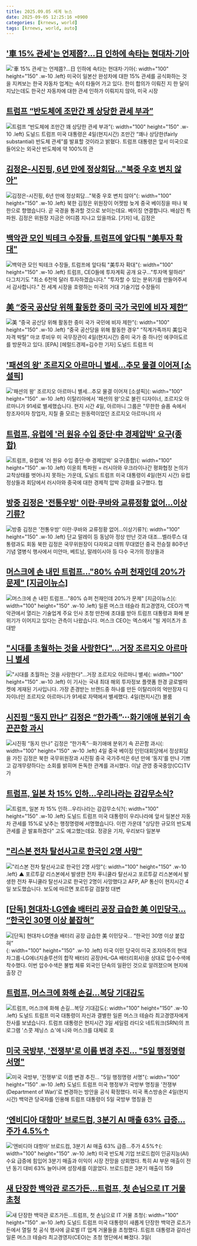 ```yaml
---
title: 2025.09.05 세계 뉴스
date: 2025-09-05 12:25:16 +0900
categories: [krnews, world]
tags: [krnews, world, auto]
---
```

## ['車 15% 관세'는 언제쯤?…日 인하에 속타는 현대차·기아](https://n.news.naver.com/mnews/article/277/0005647475)

!['車 15% 관세'는 언제쯤?…日 인하에 속타는 현대차·기아](https://mimgnews.pstatic.net/image/origin/277/2025/09/05/5647475.jpg?type=nf220_150){: width="100" height="150" .w-10 .left}
미국이 일본산 완성차에 대한 15% 관세를 공식화하는 것을 지켜보는 한국 자동차 업계는 속이 타들어 가고 있다. 한미 합의가 이뤄진 지 한 달이 지났는데도 한국산 자동차에 대한 관세 인하가 이뤄지지 않아, 미국 시장

## [트럼프 “반도체에 조만간 꽤 상당한 관세 부과”](https://n.news.naver.com/mnews/article/022/0004065880)

![트럼프 “반도체에 조만간 꽤 상당한 관세 부과”](https://mimgnews.pstatic.net/image/origin/022/2025/09/05/4065880.jpg?type=nf220_150){: width="100" height="150" .w-10 .left}
도널드 트럼프 미국 대통령은 4일(현지시간) 조만간 “꽤나 상당한(fairly substantial) 반도체 관세”를 발표할 것이라고 밝혔다. 트럼프 대통령은 앞서 미국으로 들어오는 외국산 반도체에 약 100%의 관

## [김정은-시진핑, 6년 만에 정상회담…"북중 우호 변치 않아"](https://n.news.naver.com/mnews/article/422/0000778109)

![김정은-시진핑, 6년 만에 정상회담…"북중 우호 변치 않아"](https://mimgnews.pstatic.net/image/origin/422/2025/09/05/778109.jpg?type=nf220_150){: width="100" height="150" .w-10 .left}
북한 김정은 위원장이 어젯밤 늦게 중국 베이징을 떠나 북한으로 향했습니다. 곧 국경을 통과할 것으로 보이는데요. 베이징 연결합니다. 배삼진 특파원. 김정은 위원장 지금은 어디쯤 지나고 있을까요. [기자] 네, 김정은

## [백악관 모인 빅테크 수장들, 트럼프에 앞다퉈 "美투자 확대"](https://n.news.naver.com/mnews/article/001/0015607707)

![백악관 모인 빅테크 수장들, 트럼프에 앞다퉈 "美투자 확대"](https://mimgnews.pstatic.net/image/origin/001/2025/09/05/15607707.jpg?type=nf220_150){: width="100" height="150" .w-10 .left}
트럼프, CEO들에 투자계획 공개 요구…"투자액 말하라" 다그치기도 "최소 6천억 달러 투자하겠습니다." "투자할 수 있는 분위기를 만들어주셔서 감사합니다." 전 세계 시장을 호령하는 미국의 거대 기술기업 수장들이

## [美 “중국 공산당 위해 활동한 중미 국가 국민에 비자 제한”](https://n.news.naver.com/mnews/article/016/0002524474)

![美 “중국 공산당 위해 활동한 중미 국가 국민에 비자 제한”](https://mimgnews.pstatic.net/image/origin/016/2025/09/05/2524474.jpg?type=nf220_150){: width="100" height="150" .w-10 .left}
“중국 공산당을 위해 활동한 경우” “직계가족까지 美입국자격 박탈” 마코 루비우 미 국무장관이 4일(현지시간) 중미 국가 중 하나인 에쿠아도르를 방문하고 있다. [EPA] [헤럴드경제=김수한 기자] 도널드 트럼프 미

## ['패션의 왕' 조르지오 아르마니 별세…추모 물결 이어져 [소셜픽]](https://n.news.naver.com/mnews/article/437/0000455620)

!['패션의 왕' 조르지오 아르마니 별세…추모 물결 이어져 [소셜픽]](https://mimgnews.pstatic.net/image/origin/437/2025/09/05/455620.jpg?type=nf220_150){: width="100" height="150" .w-10 .left}
이탈리아에서 '패션의 왕'으로 불린 디자이너, 조르지오 아르마니가 91세로 별세했습니다. 현지 시간 4일, 아르마니 그룹은 "무한한 슬픔 속에서 창조자이자 창업자, 지칠 줄 모르는 원동력이었던 조르지오 아르마니의 사

## [트럼프, 유럽에 '러 원유 수입 중단·中 경제압박' 요구(종합)](https://n.news.naver.com/mnews/article/003/0013462716)

![트럼프, 유럽에 '러 원유 수입 중단·中 경제압박' 요구(종합)](https://mimgnews.pstatic.net/image/origin/003/2025/09/05/13462716.jpg?type=nf220_150){: width="100" height="150" .w-10 .left}
이윤희 특파원 = 러시아와 우크라이나간 평화협정 논의가 교착상태를 벗어나지 못하는 가운데, 도널드 트럼프 미국 대통령이 4일(현지 시간) 유럽 정상들과 회담에서 러시아와 중국에 대한 경제적 압박 강화를 요구했다. 협

## [방중 김정은 '전통우방' 이란·쿠바와 교류정황 없어…이상기류?](https://n.news.naver.com/mnews/article/001/0015607711)

![방중 김정은 '전통우방' 이란·쿠바와 교류정황 없어…이상기류?](https://mimgnews.pstatic.net/image/origin/001/2025/09/05/15607711.jpg?type=nf220_150){: width="100" height="150" .w-10 .left}
단교 말레이 등 동남아 정상 만난 것과 대조…벨라루스 대통령과도 회동 북한 김정은 국무위원장이 다자외교 데뷔 무대였던 중국 전승절 80주년 기념 열병식 행사에서 미얀마, 베트남, 말레이시아 등 다수 국가의 정상들과

## [머스크에 손 내민 트럼프..."80% 슈퍼 천재인데 20%가 문제" [지금이뉴스]](https://n.news.naver.com/mnews/article/052/0002242840)

![머스크에 손 내민 트럼프..."80% 슈퍼 천재인데 20%가 문제" [지금이뉴스]](https://mimgnews.pstatic.net/image/origin/052/2025/09/05/2242840.jpg?type=nf220_150){: width="100" height="150" .w-10 .left}
일론 머스크 테슬라 최고경영자, CEO가 백악관에서 열리는 기술업계 주요 인사 초청 만찬에 초대를 받아 트럼프 대통령과 화해 분위기가 이어지고 있다는 관측이 나왔습니다. 머스크 CEO는 엑스에서 "빌 게이츠가 초대받

## ["시대를 초월하는 것을 사랑한다"…거장 조르지오 아르마니 별세](https://n.news.naver.com/mnews/article/015/0005180555)

!["시대를 초월하는 것을 사랑한다"…거장 조르지오 아르마니 별세](https://mimgnews.pstatic.net/image/origin/015/2025/09/05/5180555.jpg?type=nf220_150){: width="100" height="150" .w-10 .left}
이 기사는 국내 최대 해외 투자정보 플랫폼 한경 글로벌마켓에 게재된 기사입니다. 가장 존경받는 브랜드중 하나를 만든 이탈리아의 억만장자 디자이너인 조르지오 아르마니가 91세로 자택에서 별세했다. 4일(현지시간) 블룸

## [시진핑 “동지 만나” 김정은 “한가족”···화기애애 분위기 속 끈끈함 과시](https://n.news.naver.com/mnews/article/032/0003394457)

![시진핑 “동지 만나” 김정은 “한가족”···화기애애 분위기 속 끈끈함 과시](https://mimgnews.pstatic.net/image/origin/032/2025/09/05/3394457.jpg?type=nf220_150){: width="100" height="150" .w-10 .left}
4일 중국 베이징 인민대회당에서 정상회담을 가진 김정은 북한 국무위원장과 시진핑 중국 국가주석은 6년 만에 ‘동지’를 만나 기쁘고 감개무량하다는 소회를 밝히며 돈독한 관계를 과시했다. 이날 관영 중국중앙(CC)TV가

## [트럼프, 일본 차 15% 인하…우리나라는 감감무소식?](https://n.news.naver.com/mnews/article/374/0000461477)

![트럼프, 일본 차 15% 인하…우리나라는 감감무소식?](https://mimgnews.pstatic.net/image/origin/374/2025/09/05/461477.jpg?type=nf220_150){: width="100" height="150" .w-10 .left}
도널드 트럼프 미국 대통령이 우리나라에 앞서 일본산 자동차 관세를 15%로 낮추는 행정명령에 서명했습니다. 이런 가운데 "상당한 규모의 반도체 관세를 곧 발표하겠다" 고도 예고했는데요. 정광윤 기자, 우리보다 일본부

## ["리스본 전차 탈선사고로 한국인 2명 사망"](https://n.news.naver.com/mnews/article/055/0001289862)

!["리스본 전차 탈선사고로 한국인 2명 사망"](https://mimgnews.pstatic.net/image/origin/055/2025/09/05/1289862.jpg?type=nf220_150){: width="100" height="150" .w-10 .left}
▲ 포르투갈 리스본에서 발생한 전차 푸니쿨라 탈선사고 포르투갈 리스본에서 발생한 전차 푸니쿨라 탈선사고로 한국인 2명이 사망했다고 AFP, AP 통신이 현지시간 4일 보도했습니다. 보도에 따르면 포르투갈 검찰청 대변

## [[단독] 현대차·LG엔솔 배터리 공장 급습한 美 이민당국… “한국인 30명 이상 붙잡혀”](https://n.news.naver.com/mnews/article/011/0004529528)

![[단독] 현대차·LG엔솔 배터리 공장 급습한 美 이민당국… “한국인 30명 이상 붙잡혀”](https://mimgnews.pstatic.net/image/origin/011/2025/09/05/4529528.jpg?type=nf220_150){: width="100" height="150" .w-10 .left}
미국 이민 당국이 미국 조지아주의 현대차그룹-LG에너지솔루션의 합작 배터리 공장(HL-GA 배터리회사)을 상대로 압수수색에 착수했다. 이번 압수수색은 불법 체류 외국인 단속의 일환인 것으로 알려졌으며 현지에 출장 간

## [트럼프, 머스크에 화해 손길…복당 기대감도](https://n.news.naver.com/mnews/article/422/0000777709)

![트럼프, 머스크에 화해 손길…복당 기대감도](https://mimgnews.pstatic.net/image/origin/422/2025/09/04/777709.jpg?type=nf220_150){: width="100" height="150" .w-10 .left}
도널드 트럼프 미국 대통령이 자신과 결별한 일론 머스크 테슬라 최고경영자에게 찬사를 보냈습니다. 트럼프 대통령은 현지시간 3일 세일럼 라디오 네트워크(SRN)의 프로그램 '스콧 제닝스 쇼'에 나와 머스크를 대체로 호

## [미국 국방부, '전쟁부'로 이름 변경 추진… "5일 행정명령 서명"](https://n.news.naver.com/mnews/article/469/0000885553)

![미국 국방부, '전쟁부'로 이름 변경 추진… "5일 행정명령 서명"](https://mimgnews.pstatic.net/image/origin/469/2025/09/05/885553.jpg?type=nf220_150){: width="100" height="150" .w-10 .left}
도널드 트럼프 미국 행정부가 국방부 명칭을 '전쟁부(Department of War)'로 변경하는 방안을 공식 확정했다. 미국 폭스방송은 4일(현지시간) 백악관 당국자를 인용해 트럼프 대통령이 5일 국방부 명칭을 전

## [‘엔비디아 대항마’ 브로드컴, 3분기 AI 매출 63% 급증…주가 4.5%↑](https://n.news.naver.com/mnews/article/018/0006107602)

![‘엔비디아 대항마’ 브로드컴, 3분기 AI 매출 63% 급증…주가 4.5%↑](https://mimgnews.pstatic.net/image/origin/018/2025/09/05/6107602.jpg?type=nf220_150){: width="100" height="150" .w-10 .left}
미국 반도체 기업 브로드컴이 인공지능(AI) 수요 급증에 힘입어 3분기 매출과 이익이 시장 전망을 상회했다. 특히 AI 부문 매출이 전년 동기 대비 63% 늘어나며 성장세를 이끌었다. 브로드컴은 3분기 매출이 159

## [새 단장한 백악관 로즈가든…트럼프, 첫 손님으로 IT 거물 초청](https://n.news.naver.com/mnews/article/003/0013461461)

![새 단장한 백악관 로즈가든…트럼프, 첫 손님으로 IT 거물 초청](https://mimgnews.pstatic.net/image/origin/003/2025/09/04/13461461.jpg?type=nf220_150){: width="100" height="150" .w-10 .left}
도널드 트럼프 미국 대통령이 새롭게 단장한 백악관 로즈가든에서 열릴 첫 공식 행사에 글로벌 IT 업계 거물들을 초청했다. 트럼프 대통령과 갈라선 일론 머스크 테슬라 최고경영자(CEO)는 초청 명단에서 빠졌다. 3일(

